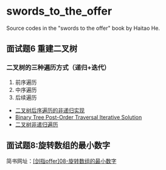 # swords_to_the_offer
Source codes in the "swords to the offer" book by Haitao He.

## 面试题6 重建二叉树

### 二叉树的三种遍历方式（递归+迭代）
1. 前序遍历
2. 中序遍历
3. 后续遍历
 * [二叉树后序遍历的非递归实现 ](http://bookshadow.com/weblog/2015/01/19/binary-tree-post-order-traversal/)
 * [Binary Tree Post-Order Traversal Iterative Solution](http://articles.leetcode.com/binary-tree-post-order-traversal)
 * [二叉树非递归遍历](http://octman.com/blog/2013-10-20-note-tree-traverse-nonrecursive/)

## 面试题8:旋转数组的最小数字
简书网址：[[剑指offer]08-旋转数组的最小数字](http://www.jianshu.com/p/6c20c7b3cc29)

